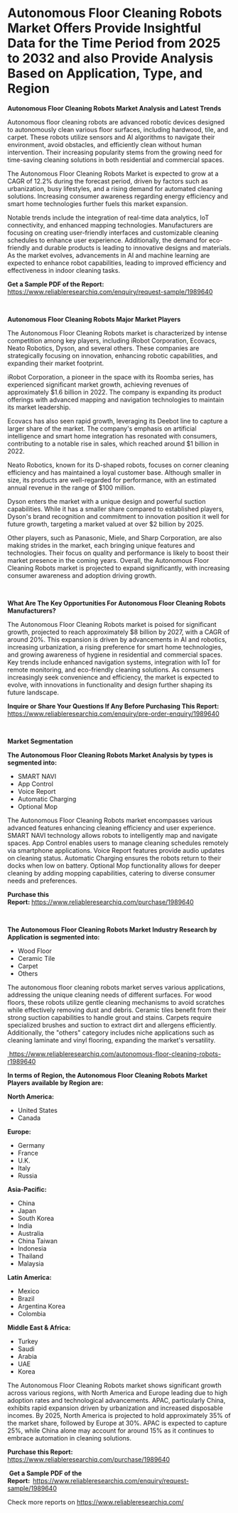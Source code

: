 <p><h1>Autonomous Floor Cleaning Robots Market Offers Provide Insightful Data for the Time Period from 2025 to 2032 and also Provide Analysis Based on Application, Type, and Region</h1></p><p><strong>Autonomous Floor Cleaning Robots Market Analysis and Latest Trends</strong></p>
<p><p>Autonomous floor cleaning robots are advanced robotic devices designed to autonomously clean various floor surfaces, including hardwood, tile, and carpet. These robots utilize sensors and AI algorithms to navigate their environment, avoid obstacles, and efficiently clean without human intervention. Their increasing popularity stems from the growing need for time-saving cleaning solutions in both residential and commercial spaces.</p><p>The Autonomous Floor Cleaning Robots Market is expected to grow at a CAGR of 12.2% during the forecast period, driven by factors such as urbanization, busy lifestyles, and a rising demand for automated cleaning solutions. Increasing consumer awareness regarding energy efficiency and smart home technologies further fuels this market expansion. </p><p>Notable trends include the integration of real-time data analytics, IoT connectivity, and enhanced mapping technologies. Manufacturers are focusing on creating user-friendly interfaces and customizable cleaning schedules to enhance user experience. Additionally, the demand for eco-friendly and durable products is leading to innovative designs and materials. As the market evolves, advancements in AI and machine learning are expected to enhance robot capabilities, leading to improved efficiency and effectiveness in indoor cleaning tasks.</p></p>
<p><strong>Get a Sample PDF of the Report:&nbsp;</strong> <a href="https://www.reliableresearchiq.com/enquiry/request-sample/1989640?utm_campaign=2446&utm_medium=2&utm_source=Github&utm_content=ia&utm_term=02032025&utm_id=autonomous-floor-cleaning-robots">https://www.reliableresearchiq.com/enquiry/request-sample/1989640</a></p>
<p>&nbsp;</p>
<p><strong>Autonomous Floor Cleaning Robots Major Market Players</strong></p>
<p><p>The Autonomous Floor Cleaning Robots market is characterized by intense competition among key players, including iRobot Corporation, Ecovacs, Neato Robotics, Dyson, and several others. These companies are strategically focusing on innovation, enhancing robotic capabilities, and expanding their market footprint.</p><p>iRobot Corporation, a pioneer in the space with its Roomba series, has experienced significant market growth, achieving revenues of approximately $1.6 billion in 2022. The company is expanding its product offerings with advanced mapping and navigation technologies to maintain its market leadership.</p><p>Ecovacs has also seen rapid growth, leveraging its Deebot line to capture a larger share of the market. The company's emphasis on artificial intelligence and smart home integration has resonated with consumers, contributing to a notable rise in sales, which reached around $1 billion in 2022.</p><p>Neato Robotics, known for its D-shaped robots, focuses on corner cleaning efficiency and has maintained a loyal customer base. Although smaller in size, its products are well-regarded for performance, with an estimated annual revenue in the range of $100 million.</p><p>Dyson enters the market with a unique design and powerful suction capabilities. While it has a smaller share compared to established players, Dyson's brand recognition and commitment to innovation position it well for future growth, targeting a market valued at over $2 billion by 2025.</p><p>Other players, such as Panasonic, Miele, and Sharp Corporation, are also making strides in the market, each bringing unique features and technologies. Their focus on quality and performance is likely to boost their market presence in the coming years. Overall, the Autonomous Floor Cleaning Robots market is projected to expand significantly, with increasing consumer awareness and adoption driving growth.</p></p>
<p>&nbsp;</p>
<p><strong>What Are The Key Opportunities For Autonomous Floor Cleaning Robots Manufacturers?</strong></p>
<p><p>The Autonomous Floor Cleaning Robots market is poised for significant growth, projected to reach approximately $8 billion by 2027, with a CAGR of around 20%. This expansion is driven by advancements in AI and robotics, increasing urbanization, a rising preference for smart home technologies, and growing awareness of hygiene in residential and commercial spaces. Key trends include enhanced navigation systems, integration with IoT for remote monitoring, and eco-friendly cleaning solutions. As consumers increasingly seek convenience and efficiency, the market is expected to evolve, with innovations in functionality and design further shaping its future landscape.</p></p>
<p><strong>Inquire or Share Your Questions If Any Before Purchasing This Report:</strong> <a href="https://www.reliableresearchiq.com/enquiry/pre-order-enquiry/1989640?utm_campaign=2446&utm_medium=2&utm_source=Github&utm_content=ia&utm_term=02032025&utm_id=autonomous-floor-cleaning-robots">https://www.reliableresearchiq.com/enquiry/pre-order-enquiry/1989640</a></p>
<p>&nbsp;</p>
<p><strong>Market Segmentation</strong></p>
<p><strong>The Autonomous Floor Cleaning Robots Market Analysis by types is segmented into:</strong></p>
<p><ul><li>SMART NAVI</li><li>App Control</li><li>Voice Report</li><li>Automatic Charging</li><li>Optional Mop</li></ul></p>
<p><p>The Autonomous Floor Cleaning Robots market encompasses various advanced features enhancing cleaning efficiency and user experience. SMART NAVI technology allows robots to intelligently map and navigate spaces. App Control enables users to manage cleaning schedules remotely via smartphone applications. Voice Report features provide audio updates on cleaning status. Automatic Charging ensures the robots return to their docks when low on battery. Optional Mop functionality allows for deeper cleaning by adding mopping capabilities, catering to diverse consumer needs and preferences.</p></p>
<p><strong>Purchase this Report:&nbsp;</strong><a href="https://www.reliableresearchiq.com/purchase/1989640?utm_campaign=2446&utm_medium=2&utm_source=Github&utm_content=ia&utm_term=02032025&utm_id=autonomous-floor-cleaning-robots">https://www.reliableresearchiq.com/purchase/1989640</a></p>
<p>&nbsp;</p>
<p><strong>The Autonomous Floor Cleaning Robots Market Industry Research by Application is segmented into:</strong></p>
<p><ul><li>Wood Floor</li><li>Ceramic Tile</li><li>Carpet</li><li>Others</li></ul></p>
<p><p>The autonomous floor cleaning robots market serves various applications, addressing the unique cleaning needs of different surfaces. For wood floors, these robots utilize gentle cleaning mechanisms to avoid scratches while effectively removing dust and debris. Ceramic tiles benefit from their strong suction capabilities to handle grout and stains. Carpets require specialized brushes and suction to extract dirt and allergens efficiently. Additionally, the "others" category includes niche applications such as cleaning laminate and vinyl flooring, expanding the market's versatility.</p></p>
<p><a href="https://www.reliableresearchiq.com/autonomous-floor-cleaning-robots-r1989640?utm_campaign=2446&utm_medium=2&utm_source=Github&utm_content=ia&utm_term=02032025&utm_id=autonomous-floor-cleaning-robots">&nbsp;https://www.reliableresearchiq.com/autonomous-floor-cleaning-robots-r1989640</a></p>
<p><strong>In terms of Region, the Autonomous Floor Cleaning Robots Market Players available by Region are:</strong></p>
<p>
    <p> <strong> North America: </strong>
        <ul>
            <li>United States</li>
            <li>Canada</li>
        </ul>
        </p> 
    <p> <strong> Europe: </strong>
        <ul>
            <li>Germany</li>
            <li>France</li>
            <li>U.K.</li>
            <li>Italy</li>
            <li>Russia</li>
        </ul>
        </p> 
    <p> <strong> Asia-Pacific: </strong>
        <ul>
            <li>China</li>
            <li>Japan</li>
            <li>South Korea</li>
            <li>India</li>
            <li>Australia</li>
            <li>China Taiwan</li>
            <li>Indonesia</li>
            <li>Thailand</li>
            <li>Malaysia</li>
        </ul>
        </p> 
    <p> <strong> Latin America: </strong>
        <ul>
            <li>Mexico</li>
            <li>Brazil</li>
            <li>Argentina Korea</li>
            <li>Colombia</li>
        </ul>
        </p> 
    <p> <strong> Middle East & Africa: </strong>
        <ul>
            <li>Turkey</li>
            <li>Saudi</li>
            <li>Arabia</li>
            <li>UAE</li>
            <li>Korea</li>
        </ul>
    </p>
    </p>
<p><p>The Autonomous Floor Cleaning Robots market shows significant growth across various regions, with North America and Europe leading due to high adoption rates and technological advancements. APAC, particularly China, exhibits rapid expansion driven by urbanization and increased disposable incomes. By 2025, North America is projected to hold approximately 35% of the market share, followed by Europe at 30%. APAC is expected to capture 25%, while China alone may account for around 15% as it continues to embrace automation in cleaning solutions.</p></p>
<p><strong>Purchase this Report: </strong><a href="https://www.reliableresearchiq.com/purchase/1989640?utm_campaign=2446&utm_medium=2&utm_source=Github&utm_content=ia&utm_term=02032025&utm_id=autonomous-floor-cleaning-robots">https://www.reliableresearchiq.com/purchase/1989640</a></p>
<p>&nbsp;<strong>Get a Sample PDF of the Report:&nbsp;&nbsp;</strong><a href="https://www.reliableresearchiq.com/enquiry/request-sample/1989640?utm_campaign=2446&utm_medium=2&utm_source=Github&utm_content=ia&utm_term=02032025&utm_id=autonomous-floor-cleaning-robots">https://www.reliableresearchiq.com/enquiry/request-sample/1989640</a></p>
<p><strong></strong></p>
<p>Check more reports on <a href="https://www.reliableresearchiq.com/?utm_campaign=2446&utm_medium=2&utm_source=Github&utm_content=ia&utm_term=02032025&utm_id=autonomous-floor-cleaning-robots">https://www.reliableresearchiq.com/</a></p>